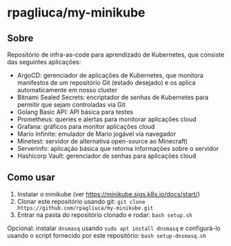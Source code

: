 # rpagliuca/my-minikube

## Sobre
Repositório de infra-as-code para aprendizado de Kubernetes, que consiste das seguintes aplicações:
* ArgoCD: gerenciador de aplicações de Kubernetes, que monitora manifestos de um repositório Git (estado desejado) e os aplica automaticamente em nosso cluster
* Bitnami Sealed Secrets: encriptador de senhas de Kubernetes para permitir que sejam controladas via Git
* Golang Basic API: API básica para testes
* Prometheus: queries e alertas para monitorar aplicações cloud
* Grafana: gráficos para monitor aplicações cloud
* Mario Infinite: emulador de Mario jogável via navegador
* Minetest: servidor de alternativa open-source ao Minecraft)
* Serverinfo: aplicação básica que retorna informações sobre o servidor
* Hashicorp Vault: gerenciador de senhas para aplicações cloud

## Como usar
1. Instalar o minikube (ver https://minikube.sigs.k8s.io/docs/start/)
2. Clonar este repositório usando git: `git clone https://github.com/rpagliuca/my-minikube.git`
3. Entrar na pasta do repositório clonado e rodar: `bash setup.sh`

Opcional: instalar `dnsmasq` usando `sudo apt install dnsmasq` e configurá-lo usando o script fornecido por este repositório: `bash setup-dnsmasq.sh`
